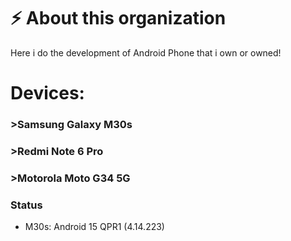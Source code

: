 ⚡ About this organization
===========
Here i do the development of Android Phone that i own or owned!

Devices:
===========

### >Samsung Galaxy M30s
### >Redmi Note 6 Pro
### >Motorola Moto G34 5G

### Status
- M30s: Android 15 QPR1 (4.14.223)

